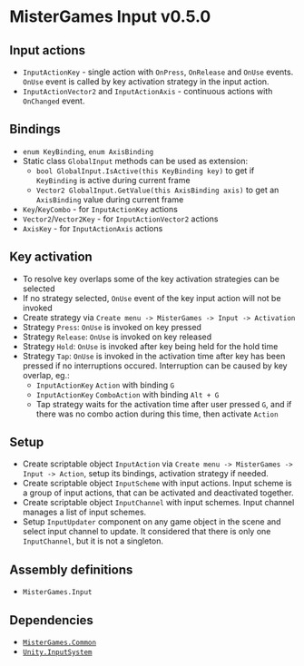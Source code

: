 # MisterGames Input v0.5.0

## Input actions
- `InputActionKey` - single action with `OnPress`, `OnRelease` and `OnUse` events.
  `OnUse` event is called by key activation strategy in the input action.
- `InputActionVector2` and `InputActionAxis` - continuous actions with `OnChanged` event.  

## Bindings
- `enum KeyBinding`, `enum AxisBinding`
- Static class `GlobalInput` methods can be used as extension:
  - `bool GlobalInput.IsActive(this KeyBinding key)` to get if `KeyBinding` is active during current frame   
  - `Vector2 GlobalInput.GetValue(this AxisBinding axis)` to get an `AxisBinding` value during current frame   
- `Key`/`KeyCombo` - for `InputActionKey` actions
- `Vector2`/`Vector2Key` - for `InputActionVector2` actions
- `AxisKey` - for `InputActionAxis` actions

## Key activation
- To resolve key overlaps some of the key activation strategies can be selected
- If no strategy selected, `OnUse` event of the key input action will not be invoked
- Create strategy via `Create menu -> MisterGames -> Input -> Activation`
- Strategy `Press`: `OnUse` is invoked on key pressed 
- Strategy `Release`: `OnUse` is invoked on key released
- Strategy `Hold`: `OnUse` is invoked after key being held for the hold time
- Strategy `Tap`: `OnUse` is invoked in the activation time after key has been pressed if no interruptions occured.
  Interruption can be caused by key overlap, eg.: 
  - `InputActionKey` `Action` with binding `G`
  - `InputActionKey` `ComboAction` with binding `Alt + G`
  - Tap strategy waits for the activation time after user pressed `G`, and if there was no combo action
    during this time, then activate `Action`

## Setup
- Create scriptable object `InputAction` via `Create menu -> MisterGames -> Input -> Action`, setup its bindings, activation strategy if needed.
- Create scriptable object `InputScheme` with input actions. Input scheme is a group of input actions, that can be activated and deactivated together.
- Create scriptable object `InputChannel` with input schemes. Input channel manages a list of input schemes. 
- Setup `InputUpdater` component on any game object in the scene and select input channel to update. It considered that there is only one `InputChannel`, but it is not a singleton.

## Assembly definitions
- `MisterGames.Input`

## Dependencies
- [`MisterGames.Common`](https://github.com/theverymistergames/unity-common/tree/master/Common)
- [`Unity.InputSystem`](https://docs.unity3d.com/Packages/com.unity.inputsystem@1.0/manual/index.html)
